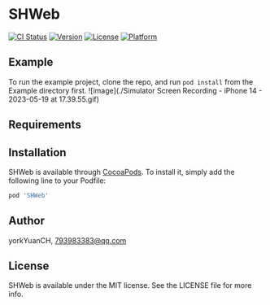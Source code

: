 # SHWeb

[![CI Status](https://img.shields.io/travis/yorkYuanCH/SHWeb.svg?style=flat)](https://travis-ci.org/yorkYuanCH/SHWeb)
[![Version](https://img.shields.io/cocoapods/v/SHWeb.svg?style=flat)](https://cocoapods.org/pods/SHWeb)
[![License](https://img.shields.io/cocoapods/l/SHWeb.svg?style=flat)](https://cocoapods.org/pods/SHWeb)
[![Platform](https://img.shields.io/cocoapods/p/SHWeb.svg?style=flat)](https://cocoapods.org/pods/SHWeb)

## Example

To run the example project, clone the repo, and run `pod install` from the Example directory first.
![image](./Simulator Screen Recording - iPhone 14 - 2023-05-19 at 17.39.55.gif)


## Requirements

## Installation


SHWeb is available through [CocoaPods](https://cocoapods.org). To install
it, simply add the following line to your Podfile:

```ruby
pod 'SHWeb'
```

## Author

yorkYuanCH, 793983383@qq.com

## License

SHWeb is available under the MIT license. See the LICENSE file for more info.

